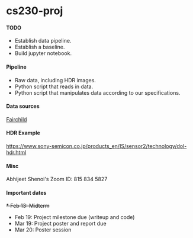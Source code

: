 # cs230-proj

#### TODO
* Establish data pipeline.
* Establish a baseline.
* Build jupyter notebook.

#### Pipeline
* Raw data, including HDR images.
* Python script that reads in data.
* Python script that manipulates data according to our specifications.

#### Data sources
[Fairchild](http://rit-mcsl.org/fairchild/HDR.html "Fairchild data")

#### HDR Example
https://www.sony-semicon.co.jp/products_en/IS/sensor2/technology/dol-hdr.html

#### Misc
Abhijeet Shenoi's Zoom ID: 815 834 5827

#### Important dates
~~* Feb 13: Midterm~~
* Feb 19: Project milestone due (writeup and code)
* Mar 19: Project poster and report due
* Mar 20: Poster session

